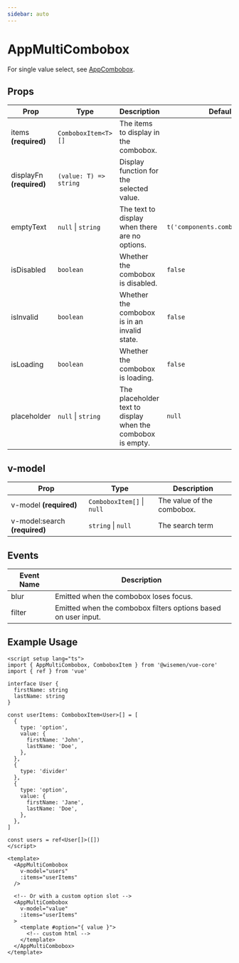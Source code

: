 ```yaml
---
sidebar: auto
---
```


# AppMultiCombobox

For single value select, see [AppCombobox](/components/combobox/app-combobox.md).

## Props

| Prop                      | Type                   | Description                                                 | Default                          |
| ------------------------- | ---------------------- | ----------------------------------------------------------- | -------------------------------- |
| items  **(required)**     | `ComboboxItem<T>[]`    | The items to display in the combobox.                       |                                  |
| displayFn  **(required)** | `(value: T) => string` | Display function for the selected value.                    |                                  |
| emptyText                 | `null` \| `string`     | The text to display when there are no options.              | `t('components.combobox.empty')` |
| isDisabled                | `boolean`              | Whether the combobox is disabled.                           | `false`                          |
| isInvalid                 | `boolean`              | Whether the combobox is in an invalid state.                | `false`                          |
| isLoading                 | `boolean`              | Whether the combobox is loading.                            | `false`                          |
| placeholder               | `null` \| `string`     | The placeholder text to display when the combobox is empty. | `null`                           |

## v-model

| Prop                          | Type                       | Description                |
| ----------------------------- | -------------------------- | -------------------------- |
| v-model **(required)**        | `ComboboxItem[]` \| `null` | The value of the combobox. |
| v-model:search **(required)** | `string` \| `null`         | The search term            |

## Events

| Event Name | Description                                                    |
| ---------- | -------------------------------------------------------------- |
| blur       | Emitted when the combobox loses focus.                         |
| filter     | Emitted when the combobox filters options based on user input. |

## Example Usage

```vue
<script setup lang="ts">
import { AppMultiCombobox, ComboboxItem } from '@wisemen/vue-core'
import { ref } from 'vue'

interface User {
  firstName: string
  lastName: string
}

const userItems: ComboboxItem<User>[] = [
  {
    type: 'option',
    value: {
      firstName: 'John',
      lastName: 'Doe',
    },
  },
  {
    type: 'divider'
  },
  {
    type: 'option',
    value: {
      firstName: 'Jane',
      lastName: 'Doe',
    },
  },
]

const users = ref<User[]>([])
</script>

<template>
  <AppMultiCombobox 
    v-model="users" 
    :items="userItems"
  />

  <!-- Or with a custom option slot -->
  <AppMultiCombobox 
    v-model="value" 
    :items="userItems"
  >
    <template #option="{ value }">
      <!-- custom html -->
    </template>
  </AppMultiCombobox>
</template>
